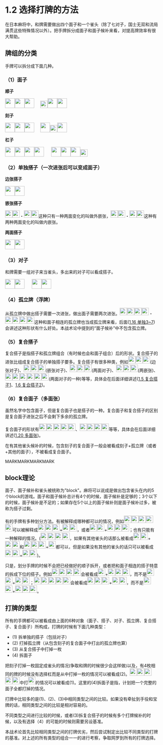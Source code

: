 
# 1.2 选择打牌的方法

在日本麻将中，和牌需要做出四个面子和一个雀头（除了七对子，国士无双和流局满贯这些特殊情况以外）。把手牌拆分成面子和面子候补来看，对提高牌效率有很大帮助。

## 牌组的分类

手牌可以拆分成下面几种。

### （1）面子

**顺子**

<img src='https://raw.githubusercontent.com/matsumatsu233/mahjong-pai-converter/master/sources/mj-tactics/1m.gif' height='32px'><img src='https://raw.githubusercontent.com/matsumatsu233/mahjong-pai-converter/master/sources/mj-tactics/2m.gif' height='32px'><img src='https://raw.githubusercontent.com/matsumatsu233/mahjong-pai-converter/master/sources/mj-tactics/3m.gif' height='32px'><span style="margin-right:20px"></span><img src='https://raw.githubusercontent.com/matsumatsu233/mahjong-pai-converter/master/sources/mj-tactics/l3m.gif' height='24px'><img src='https://raw.githubusercontent.com/matsumatsu233/mahjong-pai-converter/master/sources/mj-tactics/4m.gif' height='32px'><img src='https://raw.githubusercontent.com/matsumatsu233/mahjong-pai-converter/master/sources/mj-tactics/5m.gif' height='32px'>

**刻子**

<img src='https://raw.githubusercontent.com/matsumatsu233/mahjong-pai-converter/master/sources/mj-tactics/8p.gif' height='32px'><img src='https://raw.githubusercontent.com/matsumatsu233/mahjong-pai-converter/master/sources/mj-tactics/8p.gif' height='32px'><img src='https://raw.githubusercontent.com/matsumatsu233/mahjong-pai-converter/master/sources/mj-tactics/8p.gif' height='32px'><span style="margin-right:20px"></span><img src='https://raw.githubusercontent.com/matsumatsu233/mahjong-pai-converter/master/sources/mj-tactics/5z.gif' height='32px'><img src='https://raw.githubusercontent.com/matsumatsu233/mahjong-pai-converter/master/sources/mj-tactics/r5z.gif' height='24px'><img src='https://raw.githubusercontent.com/matsumatsu233/mahjong-pai-converter/master/sources/mj-tactics/5z.gif' height='32px'>

**杠子**

<img src='https://raw.githubusercontent.com/matsumatsu233/mahjong-pai-converter/master/sources/mj-tactics/ura.gif' height='32px'><img src='https://raw.githubusercontent.com/matsumatsu233/mahjong-pai-converter/master/sources/mj-tactics/2s.gif' height='32px'><img src='https://raw.githubusercontent.com/matsumatsu233/mahjong-pai-converter/master/sources/mj-tactics/2s.gif' height='32px'><img src='https://raw.githubusercontent.com/matsumatsu233/mahjong-pai-converter/master/sources/mj-tactics/ura.gif' height='32px'><span style='margin-right:24px'></span><img src='https://raw.githubusercontent.com/matsumatsu233/mahjong-pai-converter/master/sources/mj-tactics/3z.gif' height='32px'><img src='https://raw.githubusercontent.com/matsumatsu233/mahjong-pai-converter/master/sources/mj-tactics/3z.gif' height='32px'><img src='https://raw.githubusercontent.com/matsumatsu233/mahjong-pai-converter/master/sources/mj-tactics/3z.gif' height='32px'><img src='https://raw.githubusercontent.com/matsumatsu233/mahjong-pai-converter/master/sources/mj-tactics/l3z.gif' height='24px'>

### （2）单独搭子（一次进张后可以变成面子）
**边张搭子**

<img src='https://raw.githubusercontent.com/matsumatsu233/mahjong-pai-converter/master/sources/mj-tactics/1m.gif' height='32px'><img src='https://raw.githubusercontent.com/matsumatsu233/mahjong-pai-converter/master/sources/mj-tactics/2m.gif' height='32px'>

**嵌张搭子**

<img src='https://raw.githubusercontent.com/matsumatsu233/mahjong-pai-converter/master/sources/mj-tactics/1p.gif' height='24px'><img src='https://raw.githubusercontent.com/matsumatsu233/mahjong-pai-converter/master/sources/mj-tactics/3p.gif' height='24px'>・<img src='https://raw.githubusercontent.com/matsumatsu233/mahjong-pai-converter/master/sources/mj-tactics/2p.gif' height='24px'><img src='https://raw.githubusercontent.com/matsumatsu233/mahjong-pai-converter/master/sources/mj-tactics/4p.gif' height='24px'>这种只有一种两面变化的叫做外嵌张，<img src='https://raw.githubusercontent.com/matsumatsu233/mahjong-pai-converter/master/sources/mj-tactics/3p.gif' height='24px'><img src='https://raw.githubusercontent.com/matsumatsu233/mahjong-pai-converter/master/sources/mj-tactics/5p.gif' height='24px'>・<img src='https://raw.githubusercontent.com/matsumatsu233/mahjong-pai-converter/master/sources/mj-tactics/4p.gif' height='24px'><img src='https://raw.githubusercontent.com/matsumatsu233/mahjong-pai-converter/master/sources/mj-tactics/6p.gif' height='24px'>这种有两种两面变化的叫做内嵌张。

**两面搭子**

<img src='https://raw.githubusercontent.com/matsumatsu233/mahjong-pai-converter/master/sources/mj-tactics/2s.gif' height='32px'><img src='https://raw.githubusercontent.com/matsumatsu233/mahjong-pai-converter/master/sources/mj-tactics/3s.gif' height='32px'>

### （3）对子
和牌需要一组对子来当雀头，多出来的对子可以看成搭子。

<img src='https://raw.githubusercontent.com/matsumatsu233/mahjong-pai-converter/master/sources/mj-tactics/4m.gif' height='32px'><img src='https://raw.githubusercontent.com/matsumatsu233/mahjong-pai-converter/master/sources/mj-tactics/4m.gif' height='32px'><span style='margin-right:24px'></span><img src='https://raw.githubusercontent.com/matsumatsu233/mahjong-pai-converter/master/sources/mj-tactics/1z.gif' height='32px'><img src='https://raw.githubusercontent.com/matsumatsu233/mahjong-pai-converter/master/sources/mj-tactics/1z.gif' height='32px'>

### （4）孤立牌（浮牌）
从孤立牌中做出搭子需要一次进张，做出面子需要两次进张。<img src='https://raw.githubusercontent.com/matsumatsu233/mahjong-pai-converter/master/sources/mj-tactics/2m.gif' height='24px'><img src='https://raw.githubusercontent.com/matsumatsu233/mahjong-pai-converter/master/sources/mj-tactics/3m.gif' height='24px'><img src='https://raw.githubusercontent.com/matsumatsu233/mahjong-pai-converter/master/sources/mj-tactics/4m.gif' height='24px'><img src='https://raw.githubusercontent.com/matsumatsu233/mahjong-pai-converter/master/sources/mj-tactics/5m.gif' height='24px'>・<img src='https://raw.githubusercontent.com/matsumatsu233/mahjong-pai-converter/master/sources/mj-tactics/3m.gif' height='24px'><img src='https://raw.githubusercontent.com/matsumatsu233/mahjong-pai-converter/master/sources/mj-tactics/4m.gif' height='24px'><img src='https://raw.githubusercontent.com/matsumatsu233/mahjong-pai-converter/master/sources/mj-tactics/5m.gif' height='24px'><img src='https://raw.githubusercontent.com/matsumatsu233/mahjong-pai-converter/master/sources/mj-tactics/6m.gif' height='24px'>这种和面子相连的孤立牌也当成孤立牌来看，后面([1.16 单独3~7](/1.16%20单独3~7.html))会讲述这种形状有什么好处。本战术论中提到的“面子候补”中不包含孤立牌。

### （5）复合搭子
复合搭子是指搭子和孤立牌组合（有时候也会和面子组合）后的形状。复合搭子的进张比组成复合搭子的单独搭子要多。复合搭子有很多种类，例如<img src='https://raw.githubusercontent.com/matsumatsu233/mahjong-pai-converter/master/sources/mj-tactics/1m.gif' height='24px'><img src='https://raw.githubusercontent.com/matsumatsu233/mahjong-pai-converter/master/sources/mj-tactics/1m.gif' height='24px'><img src='https://raw.githubusercontent.com/matsumatsu233/mahjong-pai-converter/master/sources/mj-tactics/2m.gif' height='24px'>(边张对子)、<img src='https://raw.githubusercontent.com/matsumatsu233/mahjong-pai-converter/master/sources/mj-tactics/1m.gif' height='24px'><img src='https://raw.githubusercontent.com/matsumatsu233/mahjong-pai-converter/master/sources/mj-tactics/3m.gif' height='24px'><img src='https://raw.githubusercontent.com/matsumatsu233/mahjong-pai-converter/master/sources/mj-tactics/3m.gif' height='24px'>(嵌张对子)、<img src='https://raw.githubusercontent.com/matsumatsu233/mahjong-pai-converter/master/sources/mj-tactics/3m.gif' height='24px'><img src='https://raw.githubusercontent.com/matsumatsu233/mahjong-pai-converter/master/sources/mj-tactics/3m.gif' height='24px'><img src='https://raw.githubusercontent.com/matsumatsu233/mahjong-pai-converter/master/sources/mj-tactics/4m.gif' height='24px'>(两面对子)、<img src='https://raw.githubusercontent.com/matsumatsu233/mahjong-pai-converter/master/sources/mj-tactics/3m.gif' height='24px'><img src='https://raw.githubusercontent.com/matsumatsu233/mahjong-pai-converter/master/sources/mj-tactics/5m.gif' height='24px'><img src='https://raw.githubusercontent.com/matsumatsu233/mahjong-pai-converter/master/sources/mj-tactics/7m.gif' height='24px'>(两嵌张)、<img src='https://raw.githubusercontent.com/matsumatsu233/mahjong-pai-converter/master/sources/mj-tactics/3m.gif' height='24px'><img src='https://raw.githubusercontent.com/matsumatsu233/mahjong-pai-converter/master/sources/mj-tactics/3m.gif' height='24px'><img src='https://raw.githubusercontent.com/matsumatsu233/mahjong-pai-converter/master/sources/mj-tactics/3m.gif' height='24px'><img src='https://raw.githubusercontent.com/matsumatsu233/mahjong-pai-converter/master/sources/mj-tactics/4m.gif' height='24px'><img src='https://raw.githubusercontent.com/matsumatsu233/mahjong-pai-converter/master/sources/mj-tactics/4m.gif' height='24px'><img src='https://raw.githubusercontent.com/matsumatsu233/mahjong-pai-converter/master/sources/mj-tactics/5m.gif' height='24px'>(两面对子的一种)等等，具体会在后面详细讲述([1.5 复合搭子1](/1.05%20复合搭子1.html)、[1.6 复合搭子2](/1.06%20复合搭子2.html))。

### （6）复合面子（多面张）
虽然名字中包含面子，但是复合面子也是搭子的一种。复合面子和复合搭子的区别是复合面子进张之后不会剩下多余的孤立牌。

复合面子的形状有<img src='https://raw.githubusercontent.com/matsumatsu233/mahjong-pai-converter/master/sources/mj-tactics/3p.gif' height='24px'><img src='https://raw.githubusercontent.com/matsumatsu233/mahjong-pai-converter/master/sources/mj-tactics/4p.gif' height='24px'><img src='https://raw.githubusercontent.com/matsumatsu233/mahjong-pai-converter/master/sources/mj-tactics/5p.gif' height='24px'><img src='https://raw.githubusercontent.com/matsumatsu233/mahjong-pai-converter/master/sources/mj-tactics/6p.gif' height='24px'><img src='https://raw.githubusercontent.com/matsumatsu233/mahjong-pai-converter/master/sources/mj-tactics/7p.gif' height='24px'>、<img src='https://raw.githubusercontent.com/matsumatsu233/mahjong-pai-converter/master/sources/mj-tactics/3p.gif' height='24px'><img src='https://raw.githubusercontent.com/matsumatsu233/mahjong-pai-converter/master/sources/mj-tactics/3p.gif' height='24px'><img src='https://raw.githubusercontent.com/matsumatsu233/mahjong-pai-converter/master/sources/mj-tactics/3p.gif' height='24px'><img src='https://raw.githubusercontent.com/matsumatsu233/mahjong-pai-converter/master/sources/mj-tactics/4p.gif' height='24px'>等等，具体会在后面详细讲述([1.20 多面张](/1.20%20多面张.html))。

在有其他雀头候补的时候，包含刻子的复合面子一般会被看成刻子+孤立牌（或者+其他的面子），不被看成复合面子。

MARKMARKMARKMARK

## block理论
面子、面子候补和雀头被统称为"block"。麻将可以说成是做出包含雀头在内的5个block的游戏。面子和面子候补总计有4个的时候，面子候补是足够的；3个以下的时候，面子候补是不足的；如果存在5个以上的面子候补则是面子候补过多，被称为搭子过剩。

有的手牌有多种划分方法。有被解释成哪种都可以的情况，例如<img src='https://raw.githubusercontent.com/matsumatsu233/mahjong-pai-converter/master/sources/mj-tactics/1m.gif' height='24px'><img src='https://raw.githubusercontent.com/matsumatsu233/mahjong-pai-converter/master/sources/mj-tactics/3m.gif' height='24px'><img src='https://raw.githubusercontent.com/matsumatsu233/mahjong-pai-converter/master/sources/mj-tactics/5m.gif' height='24px'><img src='https://raw.githubusercontent.com/matsumatsu233/mahjong-pai-converter/master/sources/mj-tactics/7m.gif' height='24px'><img src='https://raw.githubusercontent.com/matsumatsu233/mahjong-pai-converter/master/sources/mj-tactics/9m.gif' height='24px'>可以被解释成<img src='https://raw.githubusercontent.com/matsumatsu233/mahjong-pai-converter/master/sources/mj-tactics/1m.gif' height='24px'><img src='https://raw.githubusercontent.com/matsumatsu233/mahjong-pai-converter/master/sources/mj-tactics/3m.gif' height='24px'><img src='https://raw.githubusercontent.com/matsumatsu233/mahjong-pai-converter/master/sources/mj-tactics/5m.gif' height='24px'>+<img src='https://raw.githubusercontent.com/matsumatsu233/mahjong-pai-converter/master/sources/mj-tactics/7m.gif' height='24px'><img src='https://raw.githubusercontent.com/matsumatsu233/mahjong-pai-converter/master/sources/mj-tactics/9m.gif' height='24px'>，或者<img src='https://raw.githubusercontent.com/matsumatsu233/mahjong-pai-converter/master/sources/mj-tactics/1m.gif' height='24px'><img src='https://raw.githubusercontent.com/matsumatsu233/mahjong-pai-converter/master/sources/mj-tactics/3m.gif' height='24px'>+<img src='https://raw.githubusercontent.com/matsumatsu233/mahjong-pai-converter/master/sources/mj-tactics/5m.gif' height='24px'><img src='https://raw.githubusercontent.com/matsumatsu233/mahjong-pai-converter/master/sources/mj-tactics/7m.gif' height='24px'><img src='https://raw.githubusercontent.com/matsumatsu233/mahjong-pai-converter/master/sources/mj-tactics/9m.gif' height='24px'>；也有只能有一种解释的情况。(<img src='https://raw.githubusercontent.com/matsumatsu233/mahjong-pai-converter/master/sources/mj-tactics/3p.gif' height='24px'><img src='https://raw.githubusercontent.com/matsumatsu233/mahjong-pai-converter/master/sources/mj-tactics/3p.gif' height='24px'><img src='https://raw.githubusercontent.com/matsumatsu233/mahjong-pai-converter/master/sources/mj-tactics/5p.gif' height='24px'><img src='https://raw.githubusercontent.com/matsumatsu233/mahjong-pai-converter/master/sources/mj-tactics/7p.gif' height='24px'>，如果有其他雀头的话那么被看成<img src='https://raw.githubusercontent.com/matsumatsu233/mahjong-pai-converter/master/sources/mj-tactics/3p.gif' height='24px'><img src='https://raw.githubusercontent.com/matsumatsu233/mahjong-pai-converter/master/sources/mj-tactics/3p.gif' height='24px'>+<img src='https://raw.githubusercontent.com/matsumatsu233/mahjong-pai-converter/master/sources/mj-tactics/5p.gif' height='24px'><img src='https://raw.githubusercontent.com/matsumatsu233/mahjong-pai-converter/master/sources/mj-tactics/7p.gif' height='24px'>和<img src='https://raw.githubusercontent.com/matsumatsu233/mahjong-pai-converter/master/sources/mj-tactics/3p.gif' height='24px'><img src='https://raw.githubusercontent.com/matsumatsu233/mahjong-pai-converter/master/sources/mj-tactics/3p.gif' height='24px'><img src='https://raw.githubusercontent.com/matsumatsu233/mahjong-pai-converter/master/sources/mj-tactics/5p.gif' height='24px'>+<img src='https://raw.githubusercontent.com/matsumatsu233/mahjong-pai-converter/master/sources/mj-tactics/7p.gif' height='24px'>都可以，但是如果没有其他的雀头的话只可以被看成<img src='https://raw.githubusercontent.com/matsumatsu233/mahjong-pai-converter/master/sources/mj-tactics/3p.gif' height='24px'><img src='https://raw.githubusercontent.com/matsumatsu233/mahjong-pai-converter/master/sources/mj-tactics/3p.gif' height='24px'>+<img src='https://raw.githubusercontent.com/matsumatsu233/mahjong-pai-converter/master/sources/mj-tactics/5p.gif' height='24px'><img src='https://raw.githubusercontent.com/matsumatsu233/mahjong-pai-converter/master/sources/mj-tactics/7p.gif' height='24px'>)。

只是，划分手牌的时候不会把已经做好的顺子拆开，或者把和面子相连的搭子特意的拆成下位的搭子。例如<img src='https://raw.githubusercontent.com/matsumatsu233/mahjong-pai-converter/master/sources/mj-tactics/2s.gif' height='24px'><img src='https://raw.githubusercontent.com/matsumatsu233/mahjong-pai-converter/master/sources/mj-tactics/4s.gif' height='24px'><img src='https://raw.githubusercontent.com/matsumatsu233/mahjong-pai-converter/master/sources/mj-tactics/5s.gif' height='24px'><img src='https://raw.githubusercontent.com/matsumatsu233/mahjong-pai-converter/master/sources/mj-tactics/6s.gif' height='24px'>会被看成<img src='https://raw.githubusercontent.com/matsumatsu233/mahjong-pai-converter/master/sources/mj-tactics/2s.gif' height='24px'>+<img src='https://raw.githubusercontent.com/matsumatsu233/mahjong-pai-converter/master/sources/mj-tactics/4s.gif' height='24px'><img src='https://raw.githubusercontent.com/matsumatsu233/mahjong-pai-converter/master/sources/mj-tactics/5s.gif' height='24px'><img src='https://raw.githubusercontent.com/matsumatsu233/mahjong-pai-converter/master/sources/mj-tactics/6s.gif' height='24px'>，而不是<img src='https://raw.githubusercontent.com/matsumatsu233/mahjong-pai-converter/master/sources/mj-tactics/2s.gif' height='24px'><img src='https://raw.githubusercontent.com/matsumatsu233/mahjong-pai-converter/master/sources/mj-tactics/4s.gif' height='24px'>+<img src='https://raw.githubusercontent.com/matsumatsu233/mahjong-pai-converter/master/sources/mj-tactics/5s.gif' height='24px'><img src='https://raw.githubusercontent.com/matsumatsu233/mahjong-pai-converter/master/sources/mj-tactics/6s.gif' height='24px'>；<img src='https://raw.githubusercontent.com/matsumatsu233/mahjong-pai-converter/master/sources/mj-tactics/1s.gif' height='24px'><img src='https://raw.githubusercontent.com/matsumatsu233/mahjong-pai-converter/master/sources/mj-tactics/2s.gif' height='24px'><img src='https://raw.githubusercontent.com/matsumatsu233/mahjong-pai-converter/master/sources/mj-tactics/3s.gif' height='24px'><img src='https://raw.githubusercontent.com/matsumatsu233/mahjong-pai-converter/master/sources/mj-tactics/4s.gif' height='24px'><img src='https://raw.githubusercontent.com/matsumatsu233/mahjong-pai-converter/master/sources/mj-tactics/5s.gif' height='24px'>会被看成<img src='https://raw.githubusercontent.com/matsumatsu233/mahjong-pai-converter/master/sources/mj-tactics/1s.gif' height='24px'><img src='https://raw.githubusercontent.com/matsumatsu233/mahjong-pai-converter/master/sources/mj-tactics/2s.gif' height='24px'><img src='https://raw.githubusercontent.com/matsumatsu233/mahjong-pai-converter/master/sources/mj-tactics/3s.gif' height='24px'>+<img src='https://raw.githubusercontent.com/matsumatsu233/mahjong-pai-converter/master/sources/mj-tactics/4s.gif' height='24px'><img src='https://raw.githubusercontent.com/matsumatsu233/mahjong-pai-converter/master/sources/mj-tactics/5s.gif' height='24px'>，而不是<img src='https://raw.githubusercontent.com/matsumatsu233/mahjong-pai-converter/master/sources/mj-tactics/1s.gif' height='24px'><img src='https://raw.githubusercontent.com/matsumatsu233/mahjong-pai-converter/master/sources/mj-tactics/2s.gif' height='24px'>+<img src='https://raw.githubusercontent.com/matsumatsu233/mahjong-pai-converter/master/sources/mj-tactics/3s.gif' height='24px'><img src='https://raw.githubusercontent.com/matsumatsu233/mahjong-pai-converter/master/sources/mj-tactics/4s.gif' height='24px'><img src='https://raw.githubusercontent.com/matsumatsu233/mahjong-pai-converter/master/sources/mj-tactics/5s.gif' height='24px'>。

## 打牌的类型

所有的手牌都可以被看成由上面的6种对象（面子、搭子、对子、孤立牌、复合搭子、复合面子）所构成，打牌的时候有下面几种类型：

* (1) 拆单独的搭子（包括对子）
* (2) 打掉孤立牌（从包含刻子的复合面子中打出的孤立牌也算）
* (3) 从复合搭子中打掉一枚
* (4) 拆面子

把刻子打掉一枚固定成雀头的情况(争取和牌的时候很少会这样做)以及，有4枚相同的牌的时候没有选择杠而是从中打掉一枚的情况可以被看成(2)。<img src='https://raw.githubusercontent.com/matsumatsu233/mahjong-pai-converter/master/sources/mj-tactics/6m.gif' height='24px'><img src='https://raw.githubusercontent.com/matsumatsu233/mahjong-pai-converter/master/sources/mj-tactics/6m.gif' height='24px'><img src='https://raw.githubusercontent.com/matsumatsu233/mahjong-pai-converter/master/sources/mj-tactics/7m.gif' height='24px'><img src='https://raw.githubusercontent.com/matsumatsu233/mahjong-pai-converter/master/sources/mj-tactics/8m.gif' height='24px'><img src='https://raw.githubusercontent.com/matsumatsu233/mahjong-pai-converter/master/sources/mj-tactics/9m.gif' height='24px'>中打<img src='https://raw.githubusercontent.com/matsumatsu233/mahjong-pai-converter/master/sources/mj-tactics/9m.gif' height='24px'>的情况可以被看成(1)。这里的(4)拆面子是指，计划把一个完整的面子全都打掉的情况。

打牌中比较多的是(1)、(2)、(3)中相同类型之间的比较。如果没有牵扯到手役和宝牌的话，相同类型之间的比较是相对容易的。

不同类型之间进行比较的时候，或者(3)拆复合搭子的时候有多个打牌候补的时候，以及有选择（4）的可能的时候则需要另设基准。

本战术论首先比较相同类型之间的打牌优劣，然后尝试制定出比较不同类型的打牌的基准。对上述的所有类型的组合一一的进行考察，争取网罗到所有的打牌选择。